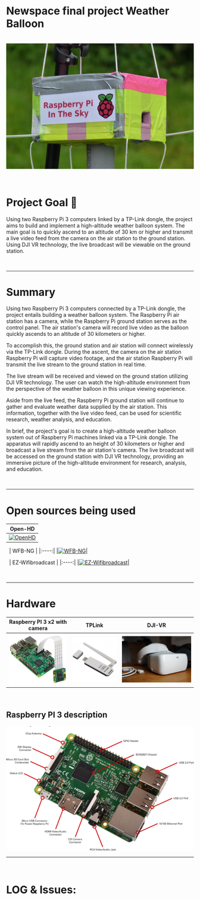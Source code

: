 # Newspace final project Weather Balloon

&nbsp;
![](./pic/P1040569-1024x682.jpg)


$~~~~~~~~~~~$
# **Project Goal 🎯** 

Using two Raspberry Pi 3 computers linked by a TP-Link dongle, the project aims to build and implement a high-altitude weather balloon system. The main goal is to quickly ascend to an altitude of 30 km or higher and transmit a live video feed from the camera on the air station to the ground station. Using DJI VR technology, the live broadcast will be viewable on the ground station.



&nbsp;

-----
# **Summary**


Using two Raspberry Pi 3 computers connected by a TP-Link dongle, the project entails building a weather balloon system. The Raspberry Pi air station has a camera, while the Raspberry Pi ground station serves as the control panel. The air station's camera will record live video as the balloon quickly ascends to an altitude of 30 kilometers or higher.

To accomplish this, the ground station and air station will connect wirelessly via the TP-Link dongle. During the ascent, the camera on the air station Raspberry Pi will capture video footage, and the air station Raspberry Pi will transmit the live stream to the ground station in real time.

The live stream will be received and viewed on the ground station utilizing DJI VR technology. The user can watch the high-altitude environment from the perspective of the weather balloon in this unique viewing experience.

Aside from the live feed, the Raspberry Pi ground station will continue to gather and evaluate weather data supplied by the air station. This information, together with the live video feed, can be used for scientific research, weather analysis, and education.

In brief, the project's goal is to create a high-altitude weather balloon system out of Raspberry Pi machines linked via a TP-Link dongle. The apparatus will rapidly ascend to an height of 30 kilometers or higher and broadcast a live stream from the air station's camera. The live broadcast will be accessed on the ground station with DJI VR technology, providing an immersive picture of the high-altitude environment for research, analysis, and education.

$~~~~$

----
# Open sources being used


| Open-HD   |
|:----:|
|[![OpenHD](https://github.com/OpenHD/OpenHD/blob/2.3-evo/wiki-content/Open.HD%20Logo%20Splashscreen/Plain_OpenHD_Logo.jpg?raw=true)](https://github.com/OpenHD/OpenHD)|

&nbsp;
|  WFB-NG  |
|:----:|
|[![WFB-NG](https://github.com/svpcom/wfb-ng/blob/master/doc/logo-big.png?raw=true)](https://github.com/svpcom/wfb-ng)|

&nbsp;
| EZ-Wifibroadcast  |
|:----:|
|[![EZ-Wifibroadcast](https://raw.githubusercontent.com/richardbmx/EZ-WifiBroadcast/develop/logo115.png)](https://github.com/rodizio1/EZ-WifiBroadcast)|

 


&nbsp;

----
# Hardware



| Raspberry PI 3 x2 with camera| TPLink| DJI-VR
|:----:|:----:| :----:|
|![](./pic/Raspberry-Pi-3-with-camera-module.png)|![](./pic/giant_218539.jpg)| ![](./pic/dji-goggles-vr-brille-fast-neu.jpg)|

&nbsp;
##  Raspberry PI 3 description

![](./pic/Raspberry_Pi_3_Large.jpg)



------------------


&nbsp;
# LOG & Issues:




















